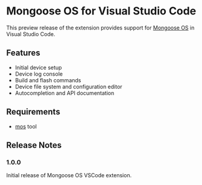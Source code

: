# Mongoose OS for Visual Studio Code

This preview release of the extension provides support for [Mongoose
OS](https://mongoose-os.com) in Visual Studio Code.

## Features

* Initial device setup
* Device log console
* Build and flash commands
* Device file system and configuration editor
* Autocompletion and API documentation

## Requirements

* [mos](https://mongoose-os.com/software.html) tool

## Release Notes

### 1.0.0

Initial release of Mongoose OS VSCode extension.
